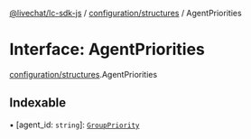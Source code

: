 [@livechat/lc-sdk-js](../README.md) / [configuration/structures](../modules/configuration_structures.md) / AgentPriorities

# Interface: AgentPriorities

[configuration/structures](../modules/configuration_structures.md).AgentPriorities

## Indexable

▪ [agent_id: `string`]: [`GroupPriority`](../enums/configuration_structures.GroupPriority.md)
